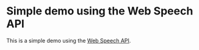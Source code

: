 # Simple demo using the Web Speech API

This is a simple demo using the [Web Speech API](https://developer.mozilla.org/en-US/docs/Web/API/Web_Speech_API/Using_the_Web_Speech_API).
